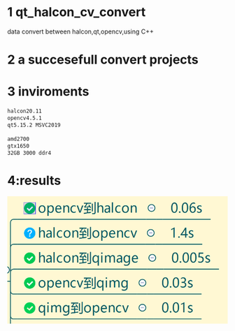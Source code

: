 # 1 qt_halcon_cv_convert
data convert between halcon,qt,opencv,using C++


# 2 a succesefull convert projects
# 3 inviroments
```
halcon20.11
opencv4.5.1
qt5.15.2 MSVC2019

amd2700
gtx1650
32GB 3000 ddr4
```

# 4:results
![cnm](./time.png)
